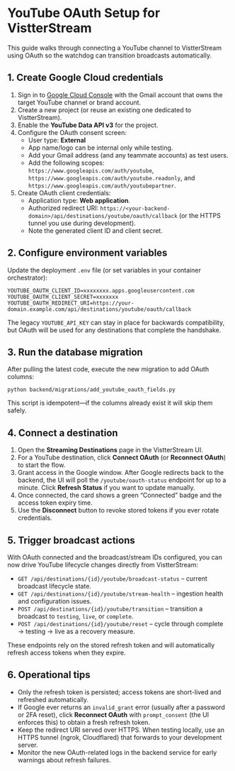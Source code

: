 # YouTube OAuth Setup for VistterStream

This guide walks through connecting a YouTube channel to VistterStream using OAuth so the watchdog can transition broadcasts automatically.

## 1. Create Google Cloud credentials

1. Sign in to [Google Cloud Console](https://console.cloud.google.com/) with the Gmail account that owns the target YouTube channel or brand account.
2. Create a new project (or reuse an existing one dedicated to VistterStream).
3. Enable the **YouTube Data API v3** for the project.
4. Configure the OAuth consent screen:
   - User type: **External**
   - App name/logo can be internal only while testing.
   - Add your Gmail address (and any teammate accounts) as test users.
   - Add the following scopes: `https://www.googleapis.com/auth/youtube`, `https://www.googleapis.com/auth/youtube.readonly`, and `https://www.googleapis.com/auth/youtubepartner`.
5. Create OAuth client credentials:
   - Application type: **Web application**.
   - Authorized redirect URI: `https://<your-backend-domain>/api/destinations/youtube/oauth/callback` (or the HTTPS tunnel you use during development).
   - Note the generated client ID and client secret.

## 2. Configure environment variables

Update the deployment `.env` file (or set variables in your container orchestrator):

```
YOUTUBE_OAUTH_CLIENT_ID=xxxxxxxx.apps.googleusercontent.com
YOUTUBE_OAUTH_CLIENT_SECRET=xxxxxxx
YOUTUBE_OAUTH_REDIRECT_URI=https://your-domain.example.com/api/destinations/youtube/oauth/callback
```

The legacy `YOUTUBE_API_KEY` can stay in place for backwards compatibility, but OAuth will be used for any destinations that complete the handshake.

## 3. Run the database migration

After pulling the latest code, execute the new migration to add OAuth columns:

```
python backend/migrations/add_youtube_oauth_fields.py
```

This script is idempotent—if the columns already exist it will skip them safely.

## 4. Connect a destination

1. Open the **Streaming Destinations** page in the VistterStream UI.
2. For a YouTube destination, click **Connect OAuth** (or **Reconnect OAuth**) to start the flow.
3. Grant access in the Google window. After Google redirects back to the backend, the UI will poll the `/youtube/oauth-status` endpoint for up to a minute. Click **Refresh Status** if you want to update manually.
4. Once connected, the card shows a green “Connected” badge and the access token expiry time.
5. Use the **Disconnect** button to revoke stored tokens if you ever rotate credentials.

## 5. Trigger broadcast actions

With OAuth connected and the broadcast/stream IDs configured, you can now drive YouTube lifecycle changes directly from VistterStream:

* `GET /api/destinations/{id}/youtube/broadcast-status` – current broadcast lifecycle state.
* `GET /api/destinations/{id}/youtube/stream-health` – ingestion health and configuration issues.
* `POST /api/destinations/{id}/youtube/transition` – transition a broadcast to `testing`, `live`, or `complete`.
* `POST /api/destinations/{id}/youtube/reset` – cycle through complete → testing → live as a recovery measure.

These endpoints rely on the stored refresh token and will automatically refresh access tokens when they expire.

## 6. Operational tips

* Only the refresh token is persisted; access tokens are short-lived and refreshed automatically.
* If Google ever returns an `invalid_grant` error (usually after a password or 2FA reset), click **Reconnect OAuth** with `prompt_consent` (the UI enforces this) to obtain a fresh refresh token.
* Keep the redirect URI served over HTTPS. When testing locally, use an HTTPS tunnel (ngrok, Cloudflared) that forwards to your development server.
* Monitor the new OAuth-related logs in the backend service for early warnings about refresh failures.
